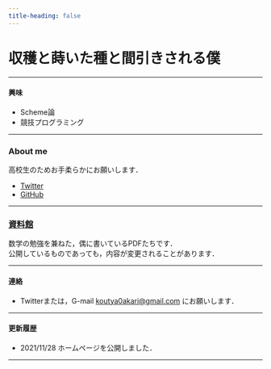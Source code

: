 ```yaml
---
title-heading: false
---
```

<!-- Global site tag (gtag.js) - Google Analytics -->
<script async src="https://www.googletagmanager.com/gtag/js?id=UA-212193483-1"></script>
<script>
  window.dataLayer = window.dataLayer || [];
  function gtag(){dataLayer.push(arguments);}
  gtag('js', new Date());

  gtag('config', 'UA-212193483-1');
</script>

# 収穫と蒔いた種と間引きされる僕

---

#### 興味

- Scheme論
- 競技プログラミング<br />

---
### About me
高校生のためお手柔らかにお願いします．
 - [Twitter](https://twitter.com/akari0koutya)
 - [GitHub](https://github.com/koutya0akari)

---
### [資料館]()
数学の勉強を兼ねた，偶に書いているPDFたちです．<br />
公開しているものであっても，内容が変更されることがあります．

---
#### 連絡 
 - Twitterまたは，G-mail koutya0akari@gmail.com にお願いします．

---

#### 更新履歴
 - 2021/11/28 ホームページを公開しました．<br />

---

